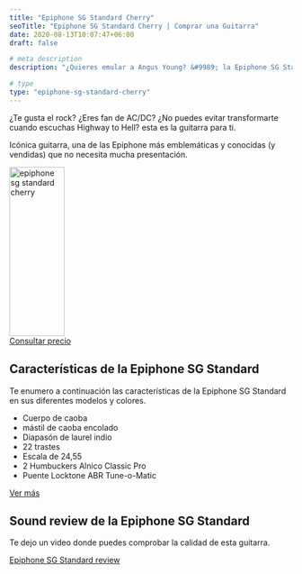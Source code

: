 ```yaml
---
title: "Epiphone SG Standard Cherry"
seoTitle: "Epiphone SG Standard Cherry | Comprar una Guitarra"
date: 2020-08-13T10:07:47+06:00
draft: false

# meta description
description: "¿Quieres emular a Angus Young? &#9989; la Epiphone SG Standard Cherry es la elección perfecta para ti. Consulta la review sobre esta carismática guitarra"

# type
type: "epiphone-sg-standard-cherry"
---
```


¿Te gusta el rock? ¿Eres fan de AC/DC? ¿No puedes evitar transformarte cuando escuchas Highway to Hell? esta es la guitarra para ti.

Icónica guitarra, una de las Epiphone más emblemáticas y conocidas (y vendidas) que no necesita mucha presentación.

<div>
  <a href="https://www.amazon.es/Epiphone-Standard-Cherry-Guitarra-el%C3%A9ctrica/dp/B084HJHRD3/ref=as_li_ss_tl?__mk_es_ES=%C3%85M%C3%85%C5%BD%C3%95%C3%91&dchild=1&keywords=epiphone&qid=1600893855&sr=8-6&linkCode=ll1&tag=guitar0de-21&linkId=b7d44b47e1597f2344b500a949c23977&language=es_ES" rel="nofollow noopener noreferrer" target="_blank">
    <img src="../../images/epiphone/epiphone-sg-standard-cherry.jpg" alt="epiphone sg standard cherry" width="98" height="300">
  </a>  
</div>

<div>
	<a href="https://www.amazon.es/Epiphone-Standard-Cherry-Guitarra-el%C3%A9ctrica/dp/B084HJHRD3/ref=as_li_ss_tl?__mk_es_ES=%C3%85M%C3%85%C5%BD%C3%95%C3%91&dchild=1&keywords=epiphone&qid=1600893855&sr=8-6&linkCode=ll1&tag=guitar0de-21&linkId=b7d44b47e1597f2344b500a949c23977&language=es_ES" class="btn" rel="nofollow noopener noreferrer" target="_blank">Consultar precio</a>
</div>

## Características de la Epiphone SG Standard

Te enumero a continuación las características de la Epiphone SG Standard en sus diferentes modelos y colores.

* Cuerpo de caoba
* mástil de caoba encolado
* Diapasón de laurel indio
* 22 trastes
* Escala de 24,55
* 2 Humbuckers Alnico Classic Pro
* Puente Locktone ABR Tune-o-Matic

<div>
	<a href="https://www.amazon.es/Epiphone-Standard-Cherry-Guitarra-el%C3%A9ctrica/dp/B084HJHRD3/ref=as_li_ss_tl?__mk_es_ES=%C3%85M%C3%85%C5%BD%C3%95%C3%91&dchild=1&keywords=epiphone&qid=1600893855&sr=8-6&linkCode=ll1&tag=guitar0de-21&linkId=b7d44b47e1597f2344b500a949c23977&language=es_ES" class="btn" rel="nofollow noopener noreferrer" target="_blank">Ver más</a>
</div>

## Sound review de la Epiphone SG Standard

Te dejo un video donde puedes comprobar la calidad de esta guitarra.

<a href="https://youtu.be/xQWdaXDJ190" class="lazy-youtube-embed">Epiphone SG Standard review</a>

